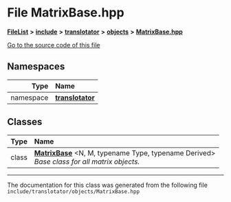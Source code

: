 

# File MatrixBase.hpp



[**FileList**](files.md) **>** [**include**](dir_d44c64559bbebec7f509842c48db8b23.md) **>** [**translotator**](dir_ffa3503b73a46a1fbf73d754da62ba14.md) **>** [**objects**](dir_d5306d4012edd8106bd4452d9b4e4e98.md) **>** [**MatrixBase.hpp**](MatrixBase_8hpp.md)

[Go to the source code of this file](MatrixBase_8hpp_source.md)
















## Namespaces

| Type | Name |
| ---: | :--- |
| namespace | [**translotator**](namespacetranslotator.md) <br> |


## Classes

| Type | Name |
| ---: | :--- |
| class | [**MatrixBase**](classtranslotator_1_1MatrixBase.md) &lt;N, M, typename Type, typename Derived&gt;<br>_Base class for all matrix objects._  |



















































------------------------------
The documentation for this class was generated from the following file `include/translotator/objects/MatrixBase.hpp`

